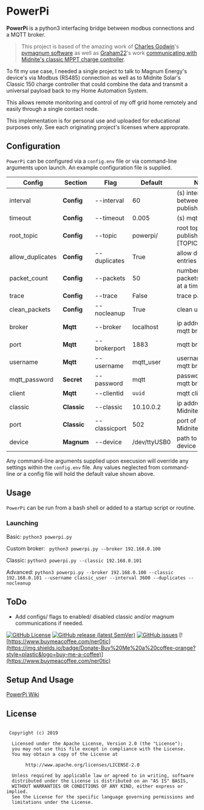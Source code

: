 PowerPi
=======

**PowerPi** is a python3 interfacing bridge between modbus connections and a MQTT broker.

>This project is based of the amazing work of [Charles Godwin](mailto:magnum@godwin.ca)'s [pymagnum software](https://github.com/CharlesGodwin/pymagnum) as well as [Graham22](https://github.com/graham22)'s work [communicating with Midnite's classic MPPT charge controller](https://github.com/graham22/ClassicMQTT).  

To fit my use case, I needed a single project to talk to Magnum Energy's device's via Modbus (RS485) connection as well as to Midnite Solar's Classic 150 charge controller that could combine the data and transmit a universal payload back to my Home Automation System.

This allows remote monitoring and control of my off grid home remotely and easily through a single contact node.

This implementation is for personal use and uploaded for educational purposes only.  See each originating project's licenses where approprate.

## Configuration

`PowerPi` can be configured via a `config.env` file or via command-line arguments upon launch.  An example configuration file is supplied. 

Config | Section | Flag | Default | Notes
---|---|---|---|---
interval | **Config** | --interval | 60 | (s) interval between data publishing
timeout | **Config** | --timeout | 0.005 | (s) mqtt timeout
root_topic | **Config** | --topic | powerpi/ | root topic to publish to. [TOPIC]/[DEVICE]
allow_duplicates | **Config** | --duplicates | True | allow duplicate entries
packet_count | **Config** | --packets | 50 | number of packets to scan at a time
trace | **Config** | --trace | False | trace packets
clean_packets | **Config** | --nocleanup | True | clean up packets.
broker | **Mqtt** | --broker | localhost | ip address of mqtt broker
port | **Mqtt** | --brokerport | 1883 | mqtt broker port
username | **Mqtt** | --username | mqtt_user | username to the mqtt broker
mqtt_password | **Secret** | --password | mqtt | password to the mqtt broker
client | **Mqtt** | --clientid | `uuid` | mqtt client id
classic | **Classic** | --classic | 10.10.0.2 | ip address of the Midnite Classic
port | **Classic** | --classicport | 502 | port of the Midnite Classic
device | **Magnum** | --device | /dev/ttyUSB0 | path to modbus device

Any command-line arguments supplied upon execusion will override any settings within the `config.env` file.  Any values neglected from command-line or a config file will hold the default value shown above.

## Usage
`PowerPi` can be run from a bash shell or added to a startup script or routine.

### Launching
Basic:
`python3 powerpi.py`

Custom broker:
` python3 powerpi.py --broker 192.168.0.100`

Classic:
`python3 powerpi.py --classic 192.168.0.101`

Advanced:
`python3 powerpi.py --broker 192.168.0.100 --classic 192.168.0.101 --username classic_user --interval 3600 --duplicates --nocleanup`

## ToDo

* Add configs/ flags to enabled/ disabled classic and/or magnum communications if needed.

[![GitHub License](https://img.shields.io/github/license/RaggedPi/PowerPi?style=plastic&logo=github)](https://github.com/RaggedPi/PowerPi/LICENSE)
[![GitHub release (latest SemVer)](https://img.shields.io/github/v/release/RaggedPi/PowerPi?include_prereleases&style=plastic&logo=github)](https://github.com/RaggedPi/PowerPi/releases)
[![GitHub issues](https://img.shields.io/github/issues/RaggedPi/PowerPi?style=plastic&logo=github)](https://github.com/RaggedPi/PowerPi/issues)
[![https://www.buymeacoffee.com/ner0tic](https://img.shields.io/badge/Donate-Buy%20Me%20a%20coffee-orange?style=plastic&logo=buy-me-a-coffee)](https://www.buymeacoffee.com/ner0tic)

## Setup And Usage
[PowerPi Wiki](https://github.com/RaggedPi/PowerPi/wiki)

## License
```

 Copyright (c) 2019

  Licensed under the Apache License, Version 2.0 (the "License");
  you may not use this file except in compliance with the License.
  You may obtain a copy of the License at

       http://www.apache.org/licenses/LICENSE-2.0

  Unless required by applicable law or agreed to in writing, software
  distributed under the License is distributed on an "AS IS" BASIS,
  WITHOUT WARRANTIES OR CONDITIONS OF ANY KIND, either express or implied.
  See the License for the specific language governing permissions and
  limitations under the License.

```


